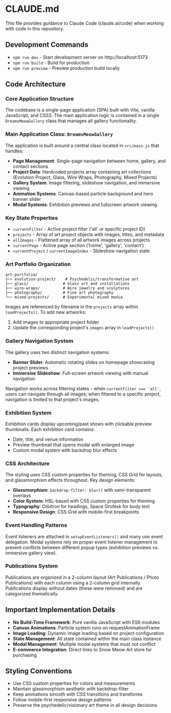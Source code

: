 # CLAUDE.md

This file provides guidance to Claude Code (claude.ai/code) when working with code in this repository.

## Development Commands

- `npm run dev` - Start development server on http://localhost:5173
- `npm run build` - Build for production
- `npm run preview` - Preview production build locally

## Code Architecture

### Core Application Structure

The codebase is a single-page application (SPA) built with Vite, vanilla JavaScript, and CSS3. The main application logic is contained in a single `DreamsMeowGallery` class that manages all gallery functionality.

### Main Application Class: `DreamsMeowGallery`

The application is built around a central class located in `src/main.js` that handles:

- **Page Management**: Single-page navigation between home, gallery, and contact sections
- **Project Data**: Hardcoded projects array containing art collections (Evolution Project, Glass, Wire Wraps, Photography, Mixed Projects)
- **Gallery System**: Image filtering, slideshow navigation, and immersive viewing
- **Animation Systems**: Canvas-based particle background and hero banner slider
- **Modal Systems**: Exhibition previews and fullscreen artwork viewing

### Key State Properties

- `currentFilter` - Active project filter ('all' or specific project ID)
- `projects` - Array of art project objects with images, titles, and metadata
- `allImages` - Flattened array of all artwork images across projects
- `currentPage` - Active page section ('home', 'gallery', 'contact')
- `currentProject` / `currentImageIndex` - Slideshow navigation state

### Art Portfolio Organization

```
art-portfolio/
├── evolution-project/    # Psychedelic/transformative art
├── glass/               # Glass art and installations
├── wire-wraps/          # Wire jewelry and sculptures
├── photography/         # Fine art photography
└── mixed-projects/      # Experimental mixed media
```

Images are referenced by filename in the `projects` array within `loadProjects()`. To add new artworks:
1. Add images to appropriate project folder
2. Update the corresponding project's `images` array in `loadProjects()`

### Gallery Navigation System

The gallery uses two distinct navigation systems:
- **Banner Slider**: Automatic rotating slides on homepage showcasing project previews
- **Immersive Slideshow**: Full-screen artwork viewing with manual navigation

Navigation works across filtering states - when `currentFilter === 'all'`, users can navigate through all images; when filtered to a specific project, navigation is limited to that project's images.

### Exhibition System

Exhibition cards display upcoming/past shows with clickable preview thumbnails. Each exhibition card contains:
- Date, title, and venue information
- Preview thumbnail that opens modal with enlarged image
- Custom modal system with backdrop blur effects

### CSS Architecture

The styling uses CSS custom properties for theming, CSS Grid for layouts, and glassmorphism effects throughout. Key design elements:
- **Glassmorphism**: `backdrop-filter: blur()` with semi-transparent overlays
- **Color System**: HSL-based with CSS custom properties for theming
- **Typography**: Orbitron for headings, Space Grotesk for body text
- **Responsive Design**: CSS Grid with mobile-first breakpoints

### Event Handling Patterns

Event listeners are attached in `setupEventListeners()` and many use event delegation. Modal systems rely on proper event listener management to prevent conflicts between different popup types (exhibition previews vs. immersive gallery view).

### Publications System

Publications are organized in a 2-column layout (Art Publications / Photo Publications) with each column using a 2-column grid internally. Publications display without dates (these were removed) and are categorized thematically.

## Important Implementation Details

- **No Build-Time Framework**: Pure vanilla JavaScript with ES6 modules
- **Canvas Animations**: Particle system runs on requestAnimationFrame
- **Image Loading**: Dynamic image loading based on project configuration
- **State Management**: All state contained within the main class instance
- **Modal Management**: Multiple modal systems that must not conflict
- **E-commerce Integration**: Direct links to Snow Meow Art store for purchasing

## Styling Conventions

- Use CSS custom properties for colors and measurements
- Maintain glassmorphism aesthetic with backdrop-filter
- Keep animations smooth with CSS transitions and transforms
- Follow mobile-first responsive design patterns
- Preserve the psychedelic/visionary art theme in all design decisions